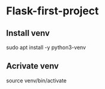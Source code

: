 # Flask-first-project

## Install venv
sudo apt install -y python3-venv
## Acrivate venv
source venv/bin/activate
